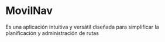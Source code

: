 # MovilNav
Es una aplicación intuitiva y versátil diseñada para simplificar la planificación y administración de rutas
